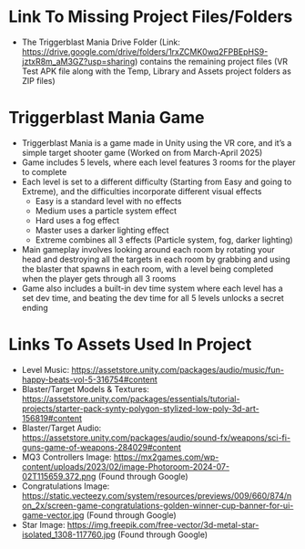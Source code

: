 # Link To Missing Project Files/Folders
- The Triggerblast Mania Drive Folder (Link: https://drive.google.com/drive/folders/1rxZCMK0wq2FPBEpHS9-jztxR8m_aM3GZ?usp=sharing) contains the remaining project files (VR Test APK file along with the Temp, Library and Assets project folders as ZIP files)

# Triggerblast Mania Game

- Triggerblast Mania is a game made in Unity using the VR core, and it’s a simple target shooter game (Worked on from March-April 2025)
- Game includes 5 levels, where each level features 3 rooms for the player to complete
- Each level is set to a different difficulty (Starting from Easy and going to Extreme), and the difficulties incorporate different visual effects
   - Easy is a standard level with no effects
   - Medium uses a particle system effect
   - Hard uses a fog effect
   - Master uses a darker lighting effect
   - Extreme combines all 3 effects (Particle system, fog, darker lighting)
- Main gameplay involves looking around each room by rotating your head and destroying all the targets in each room by grabbing and using the blaster that spawns in each room, with a level being completed when the player gets through all 3 rooms
- Game also includes a built-in dev time system where each level has a set dev time, and beating the dev time for all 5 levels unlocks a secret ending

# Links To Assets Used In Project

- Level Music: https://assetstore.unity.com/packages/audio/music/fun-happy-beats-vol-5-316754#content
- Blaster/Target Models & Textures: https://assetstore.unity.com/packages/essentials/tutorial-projects/starter-pack-synty-polygon-stylized-low-poly-3d-art-156819#content
- Blaster/Target Audio: https://assetstore.unity.com/packages/audio/sound-fx/weapons/sci-fi-guns-game-of-weapons-284029#content
- MQ3 Controllers Image: https://mx2games.com/wp-content/uploads/2023/02/image-Photoroom-2024-07-02T115659.372.png (Found through Google)
- Congratulations Image: https://static.vecteezy.com/system/resources/previews/009/660/874/non_2x/screen-game-congratulations-golden-winner-cup-banner-for-ui-game-vector.jpg (Found through Google)
- Star Image: https://img.freepik.com/free-vector/3d-metal-star-isolated_1308-117760.jpg (Found through Google)

